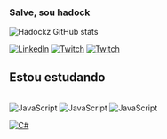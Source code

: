 ### Salve, sou hadock

![Hadockz GitHub stats](https://github-readme-stats.vercel.app/api?username=Hadockz&show_icons=true&theme=dark)

[![Linkedln](https://img.shields.io/badge/LinkedIn-0077B5?style=for-the-badge&logo=linkedin&logoColor=white)](https://www.linkedin.com/in/guilherme-costa-serra-12613916a/)
[![Twitch](https://img.shields.io/badge/Twitch-9146FF?style=for-the-badge&logo=twitch&logoColor=white)](https://www.twitch.tv/0capitaonemo)
[![Twitch](https://img.shields.io/badge/YouTube-FF0000?style=for-the-badge&logo=youtube&logoColor=white)](https://www.youtube.com/channel/UCIKQerF9ctyxgfkait4yR3w)

## Estou estudando
<div style= ``display: inline block><br/>
    <img aling="center" alt="JavaScript" src="https://img.shields.io/badge/JavaScript-F7DF1E?style=for-the-badge&logo=javascript&logoColor=black">

<img aling="center" alt="JavaScript" src="https://img.shields.io/badge/Java-ED8B00?style=for-the-badge&logo=openjdk&logoColor=black">

<img aling="center" alt="JavaScript" src="https://img.shields.io/badge/Python-14354C?style=for-the-badge&logo=python&logoColor=white">

[![C#](https://custom-icon-badges.demolab.com/badge/C%23-%23239120.svg?logo=cshrp&logoColor=white)](#)

</div>    
